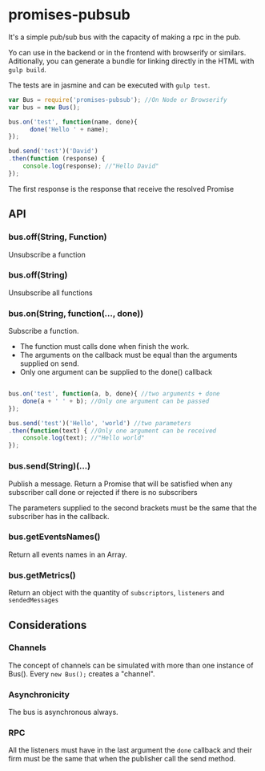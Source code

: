 # promises-pubsub

It's a simple pub/sub bus with the capacity of making a rpc in the pub.

Yo can use in the backend or in the frontend with browserify or similars.
Aditionally, you can generate a bundle for linking directly in the HTML with `gulp build`.

The tests are in jasmine and can be executed with `gulp test`.

```js
var Bus = require('promises-pubsub'); //On Node or Browserify
var bus = new Bus();

bus.on('test', function(name, done){
      done('Hello ' + name);
});

bud.send('test')('David')
.then(function (response) {
    console.log(response); //"Hello David"
});
```
The first response is the response that receive the resolved Promise

## API

### bus.off(String, Function)

Unsubscribe a function

### bus.off(String)

Unsubscribe all functions

### bus.on(String, function(..., done))

Subscribe a function.

 - The function must calls done when finish the work.
 - The arguments on the callback must be equal than the arguments supplied on send.
 - Only one argument can be supplied to the done() callback

```js

bus.on('test', function(a, b, done){ //two arguments + done
    done(a + ' ' + b); //Only one argument can be passed
});

bus.send('test')('Hello', 'world') //two parameters
.then(function(text) { //Only one argument can be received
    console.log(text); //"Hello world"
});
```

### bus.send(String)(...)

Publish a message. Return a Promise that will be satisfied when any subscriber call done or rejected if there is no subscribers

The parameters supplied to the second brackets must be the same that the subscriber has in the callback.

### bus.getEventsNames()

Return all events names in an Array.

### bus.getMetrics()

Return an object with the quantity of `subscriptors`, `listeners` and `sendedMessages`

## Considerations

### Channels

The concept of channels can be simulated with more than one instance of Bus(). Every `new Bus();` creates a "channel".

### Asynchronicity

The bus is asynchronous always.

### RPC

All the listeners must have in the last argument the `done` callback and their firm must be the same that when the publisher call the send method.
